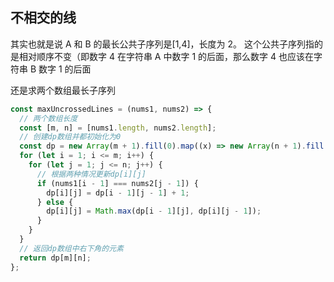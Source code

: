## 不相交的线

其实也就是说 A 和 B 的最长公共子序列是[1,4]，长度为 2。 这个公共子序列指的是相对顺序不变（即数字 4 在字符串 A 中数字 1 的后面，那么数字 4 也应该在字符串 B 数字 1 的后面

还是求两个数组最长子序列

```js
const maxUncrossedLines = (nums1, nums2) => {
  // 两个数组长度
  const [m, n] = [nums1.length, nums2.length];
  // 创建dp数组并都初始化为0
  const dp = new Array(m + 1).fill(0).map((x) => new Array(n + 1).fill(0));
  for (let i = 1; i <= m; i++) {
    for (let j = 1; j <= n; j++) {
      // 根据两种情况更新dp[i][j]
      if (nums1[i - 1] === nums2[j - 1]) {
        dp[i][j] = dp[i - 1][j - 1] + 1;
      } else {
        dp[i][j] = Math.max(dp[i - 1][j], dp[i][j - 1]);
      }
    }
  }
  // 返回dp数组中右下角的元素
  return dp[m][n];
};
```
